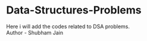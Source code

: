 # Data-Structures-Problems
Here i will add the codes related to DSA problems. <br>
Author - Shubham Jain
